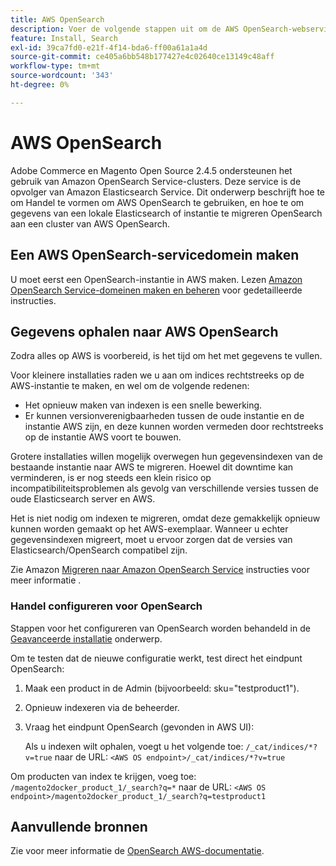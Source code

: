 ```yaml
---
title: AWS OpenSearch
description: Voer de volgende stappen uit om de AWS OpenSearch-webservice te configureren voor installaties in de bedrijfsruimten van Adobe Commerce en Magento Open Source.
feature: Install, Search
exl-id: 39ca7fd0-e21f-4f14-bda6-ff00a61a1a4d
source-git-commit: ce405a6bb548b177427e4c02640ce13149c48aff
workflow-type: tm+mt
source-wordcount: '343'
ht-degree: 0%

---
```


# AWS OpenSearch

Adobe Commerce en Magento Open Source 2.4.5 ondersteunen het gebruik van Amazon OpenSearch Service-clusters. Deze service is de opvolger van Amazon Elasticsearch Service. Dit onderwerp beschrijft hoe te om Handel te vormen om AWS OpenSearch te gebruiken, en hoe te om gegevens van een lokale Elasticsearch of instantie te migreren OpenSearch aan een cluster van AWS OpenSearch.

## Een AWS OpenSearch-servicedomein maken

U moet eerst een OpenSearch-instantie in AWS maken.
Lezen [Amazon OpenSearch Service-domeinen maken en beheren](https://docs.aws.amazon.com/opensearch-service/latest/developerguide/createupdatedomains.html) voor gedetailleerde instructies.

## Gegevens ophalen naar AWS OpenSearch

Zodra alles op AWS is voorbereid, is het tijd om het met gegevens te vullen.

Voor kleinere installaties raden we u aan om indices rechtstreeks op de AWS-instantie te maken, en wel om de volgende redenen:

* Het opnieuw maken van indexen is een snelle bewerking.
* Er kunnen versionverenigbaarheden tussen de oude instantie en de instantie AWS zijn, en deze kunnen worden vermeden door rechtstreeks op de instantie AWS voort te bouwen.

Grotere installaties willen mogelijk overwegen hun gegevensindexen van de bestaande instantie naar AWS te migreren. Hoewel dit downtime kan verminderen, is er nog steeds een klein risico op incompatibiliteitsproblemen als gevolg van verschillende versies tussen de oude Elasticsearch server en AWS.

Het is niet nodig om indexen te migreren, omdat deze gemakkelijk opnieuw kunnen worden gemaakt op het AWS-exemplaar.
Wanneer u echter gegevensindexen migreert, moet u ervoor zorgen dat de versies van Elasticsearch/OpenSearch compatibel zijn.

Zie Amazon [Migreren naar Amazon OpenSearch Service](https://docs.aws.amazon.com/opensearch-service/latest/developerguide/migration.html) instructies voor meer informatie .

### Handel configureren voor OpenSearch

Stappen voor het configureren van OpenSearch worden behandeld in de [Geavanceerde installatie](../../advanced.md) onderwerp.

Om te testen dat de nieuwe configuratie werkt, test direct het eindpunt OpenSearch:

1. Maak een product in de Admin (bijvoorbeeld: sku=&quot;testproduct1&quot;).
1. Opnieuw indexeren via de beheerder.
1. Vraag het eindpunt OpenSearch (gevonden in AWS UI):

   Als u indexen wilt ophalen, voegt u het volgende toe: `/_cat/indices/*?v=true` naar de URL:
   `<AWS OS endpoint>/_cat/indices/*?v=true`

Om producten van index te krijgen, voeg toe: `/magento2docker_product_1/_search?q=*` naar de URL:
`<AWS OS endpoint>/magento2docker_product_1/_search?q=testproduct1`

## Aanvullende bronnen

Zie voor meer informatie de [OpenSearch AWS-documentatie](https://docs.aws.amazon.com/opensearch-service/index.html).
